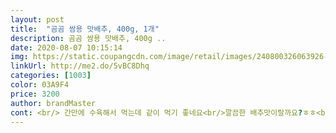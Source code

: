 ```yaml
---
layout: post 
title:  "곰곰 쌈용 맛배추, 400g, 1개" 
description: 곰곰 쌈용 맛배추, 400g ..
date: 2020-08-07 10:15:14 
img: https://static.coupangcdn.com/image/retail/images/240800326063926-393fd5a7-8a4c-4824-9125-5358f7b1585a.jpg 
linkUrl: http://me2.do/5vBC8Dhq 
categories: [1003] 
color: 03A9F4 
price: 3200 
author: brandMaster 
cont: <br/> 간만에 수육해서 먹는데 같이 먹기 좋네요<br/>깔끔한 배추맛이랄까요?ㅎㅎ<br/>너무 큰 배추는 쌈싸먹으면 좀 부담스러운데 이건 진짜 싸먹기 딱이에요.<br/><br/>된장에만 싸먹어도 딱 좋고 사실 맨입에 먹어도 순하고 부드럽고 좋네요^^<br/>맛   4.<br/>5/5<br/>보쌈과 같이먹으면 좋을 것 같다는 생각이었지만... <br/> 그냥 먹어도 너무 맛있어서 보쌈을 하기전에 반을 다 먹어버렸네요... <br/> 생각보다 신선했고 달달하니 괜찮았습니다! 직접 만든 쌈장에 찍어먹어보니 너무너무 맛있었어요 잘 먹었습니다)<br/>식감   5/5<br/>신선도  5/5<br/>싱싱하고 부드러운 배추에요.<br/><br/>쌈싸먹기 사이즈도 딱! 부드럽기도 딱!<br/>억세지않고 달아요 달아ㅎㅎ<br/>제품이 깨끗하며 맛있고 식감 또한 좋았습니다.<br/><br/>청결   5/5<br/>특히 꼭지 부분에 V 칼집으로 손쉽게 먹기 더욱 좋았습니다.<br/><br/> 
---
```

 